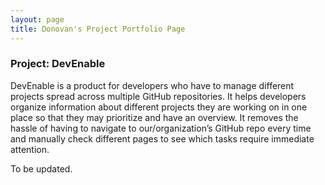```yaml
---
layout: page
title: Donovan's Project Portfolio Page
---
```


### Project: DevEnable

DevEnable is a product for developers who have to manage different projects spread across multiple GitHub repositories. It helps developers organize information about different projects they are working on in one place so that they may prioritize and have an overview. It removes the hassle of having to navigate to our/organization’s GitHub repo every time and manually check different pages to see which tasks require immediate attention.

To be updated.

